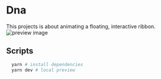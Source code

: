 # Dna

This projects is about animating a floating, interactive ribbon.
![preview image](https://i.imgur.com/dQNx5UG.png)

## Scripts

```bash
  yarn # install dependencies
  yarn dev # local preview
```
